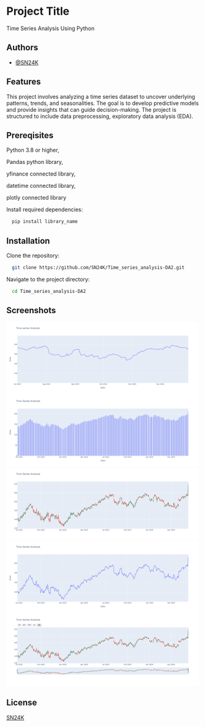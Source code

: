 
# Project Title

Time Series Analysis Using Python 




## Authors

- [@SN24K](https://github.com/SN24K)


## Features
This project involves analyzing a time series dataset to uncover underlying patterns, trends, and seasonalities. The goal is to develop predictive models and provide insights that can guide decision-making. The project is structured to include data preprocessing, exploratory data analysis (EDA).
## Prereqisites

Python 3.8 or higher,

Pandas python library,

yfinance connected library,

datetime connected library,

plotly connected library



Install required dependencies:

```bash
  pip install library_name
```

## Installation

Clone the repository:

```bash
  git clone https://github.com/SN24K/Time_series_analysis-DA2.git
```
Navigate to the project directory:

```bash
  cd Time_series_analysis-DA2
```



## Screenshots

![Screenshot](https://raw.githubusercontent.com/SN24K/Time_series_analysis-DA2/main/Between%20two%20dates.png)
![Screenshot](https://raw.githubusercontent.com/SN24K/Time_series_analysis-DA2/main/Bar%20Plot.png)
![Screenshot](https://raw.githubusercontent.com/SN24K/Time_series_analysis-DA2/main/Candlestick.png)
![Screenshot](https://raw.githubusercontent.com/SN24K/Time_series_analysis-DA2/main/Line%20Plot.png)
![Screenshot](https://raw.githubusercontent.com/SN24K/Time_series_analysis-DA2/main/With%20any%20date.png)


## License

[SN24K](https://github.com/SN24K)

